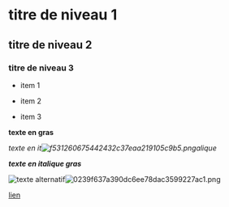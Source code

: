 # titre de niveau 1

## titre de niveau 2 

### titre de niveau 3 

* item 1

- item 2

+ item 3

**texte en gras**


*texte en it![f531260675442432c37eaa219105c9b5.png](:/c600446f72de45e5a9a89cda8be68956)alique*

***texte en italique gras***

![texte alternatif]()![0239f637a390dc6ee78dac3599227ac1.png](:/92073a3997e247b390d1e545fde6718e)



[lien](google.fr)
